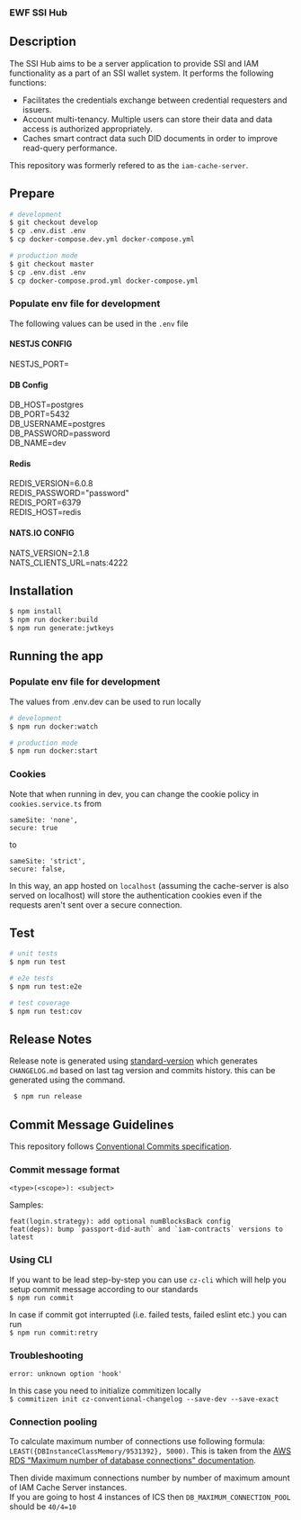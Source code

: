 ### EWF SSI Hub

## Description

The SSI Hub aims to be a server application to provide SSI and IAM functionality as a part of an SSI wallet system. It performs the following functions:
- Facilitates the credentials exchange between credential requesters and issuers.
- Account multi-tenancy. Multiple users can store their data and data access is authorized appropriately.
- Caches smart contract data such  DID documents in order to improve read-query performance.

This repository was formerly refered to as the `iam-cache-server`.

## Prepare

```bash
# development
$ git checkout develop
$ cp .env.dist .env
$ cp docker-compose.dev.yml docker-compose.yml
```

```bash
# production mode
$ git checkout master
$ cp .env.dist .env
$ cp docker-compose.prod.yml docker-compose.yml
```

### Populate env file for development

The following values can be used in the `.env` file

#### NESTJS CONFIG

NESTJS_PORT=

#### DB Config

DB_HOST=postgres\
DB_PORT=5432\
DB_USERNAME=postgres\
DB_PASSWORD=password\
DB_NAME=dev

#### Redis

REDIS_VERSION=6.0.8\
REDIS_PASSWORD="password"\
REDIS_PORT=6379\
REDIS_HOST=redis

#### NATS.IO CONFIG

NATS_VERSION=2.1.8\
NATS_CLIENTS_URL=nats:4222

## Installation

```bash
$ npm install
$ npm run docker:build
$ npm run generate:jwtkeys
```

## Running the app

### Populate env file for development

The values from .env.dev can be used to run locally

```bash
# development
$ npm run docker:watch

# production mode
$ npm run docker:start
```

### Cookies

Note that when running in dev, you can change the cookie policy in `cookies.service.ts` from

```
sameSite: 'none',
secure: true
```

to

```
sameSite: 'strict',
secure: false,
```

In this way, an app hosted on `localhost` (assuming the cache-server is also served on localhost) will store the authentication cookies even if the requests aren't sent over a secure connection.

## Test

```bash
# unit tests
$ npm run test

# e2e tests
$ npm run test:e2e

# test coverage
$ npm run test:cov
```

## Release Notes

Release note is generated using [standard-version](https://www.npmjs.com/package/standard-version) which generates `CHANGELOG.md` based on last tag version and commits history. this can be generated using the command.

```bash
 $ npm run release
```

## Commit Message Guidelines

This repository follows [Conventional Commits specification](https://www.conventionalcommits.org/en/v1.0.0/).

### Commit message format

`<type>(<scope>): <subject>`

Samples:

```
feat(login.strategy): add optional numBlocksBack config
feat(deps): bump `passport-did-auth` and `iam-contracts` versions to latest
```

### Using CLI

If you want to be lead step-by-step you can use `cz-cli` which will help you setup commit message according to our standards  
`$ npm run commit`

In case if commit got interrupted (i.e. failed tests, failed eslint etc.) you can run  
`$ npm run commit:retry`

### Troubleshooting

`error: unknown option 'hook'`

In this case you need to initialize commitizen locally  
`$ commitizen init cz-conventional-changelog --save-dev --save-exact`

### Connection pooling

To calculate maximum number of connections use following formula:  
`LEAST({DBInstanceClassMemory/9531392}, 5000)`. This is taken from the [AWS RDS "Maximum number of database connections" documentation](https://docs.aws.amazon.com/AmazonRDS/latest/UserGuide/CHAP_Limits.html).

Then divide maximum connections number by number of maximum amount of IAM Cache Server instances.  
If you are going to host 4 instances of ICS then `DB_MAXIMUM_CONNECTION_POOL` should be `40/4=10`
